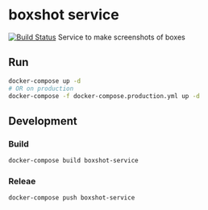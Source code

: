 # boxshot service

[![Build Status](https://travis-ci.com/vergissberlin/boxshot-service.svg?branch=master)](https://travis-ci.com/vergissberlin/boxshot-service)
Service to make screenshots of boxes

## Run

```bash
docker-compose up -d
# OR on production
docker-compose -f docker-compose.production.yml up -d
```

## Development

### Build

```bash
docker-compose build boxshot-service
```

### Releae

```bash
docker-compose push boxshot-service
```
